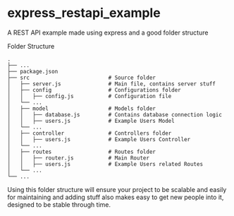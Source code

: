 # express_restapi_example

A REST API example made using express and a good folder structure

Folder Structure
```
.
├── ...
├── package.json
├── src                         # Source folder
│   ├── server.js               # Main file, contains server stuff
│   ├── config                  # Configurations folder
│   │   ├── config.js           # Configuration file
│   └── ...
│   ├── model                   # Models folder
│   │   ├── database.js         # Contains database connection logic
│   │   ├── users.js            # Example Users Model
│   └── ...     
│   ├── controller              # Controllers folder
│   │   ├── users.js            # Example Users Controller
│   └── ...     
│   ├── routes                  # Routes folder
│   │   ├── router.js           # Main Router 
│   │   ├── users.js            # Example Users related Routes
│   └── ...                 
└── ...
```

Using this folder structure will ensure your project to be scalable and easily for maintaining and adding stuff also makes easy to get new people into it, designed to be stable through time.
